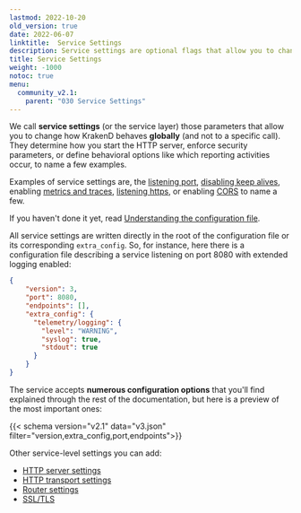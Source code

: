 ```yaml
---
lastmod: 2022-10-20
old_version: true
date: 2022-06-07
linktitle:  Service Settings
description: Service settings are optional flags that allow you to change how KrakenD behaves globally for all endpoints across configuration.
title: Service Settings
weight: -1000
notoc: true
menu:
  community_v2.1:
    parent: "030 Service Settings"
---
```

We call **service settings** (or the service layer) those parameters that allow you to change how KrakenD behaves **globally** (and not to a specific call). They determine how you start the HTTP server, enforce security parameters, or define behavioral options like which reporting activities occur, to name a few examples.

Examples of service settings are, the [listening port](/docs/v2.1/service-settings/http-server-settings/), [disabling keep alives](/docs/v2.1/service-settings/http-transport-settings/), enabling [metrics and traces](/docs/v2.1/telemetry/), [listening https](/docs/v2.1/service-settings/tls/), or enabling [CORS](/docs/v2.1/service-settings/cors/) to name a few.

If you haven't done it yet, read [ Understanding the configuration file](/docs/v2.1/configuration/structure/).

All service settings are written directly in the root of the configuration file or its corresponding `extra_config`. So, for instance, here there is a configuration file describing a service listening on port 8080 with extended logging enabled:

```json
{
    "version": 3,
    "port": 8080,
    "endpoints": [],
    "extra_config": {
      "telemetry/logging": {
        "level": "WARNING",
        "syslog": true,
        "stdout": true
      }
    }
}
```

The service accepts **numerous configuration options** that you'll find explained through the rest of the documentation, but here is a preview of the most important ones:

{{< schema version="v2.1" data="v3.json" filter="version,extra_config,port,endpoints">}}

Other service-level settings you can add:

- [HTTP server settings](/docs/v2.1/service-settings/http-server-settings/)
- [HTTP transport settings](/docs/v2.1/service-settings/http-transport-settings/)
- [Router settings](/docs/v2.1/service-settings/router-options/)
- [SSL/TLS](/docs/v2.1/service-settings/tls/)
